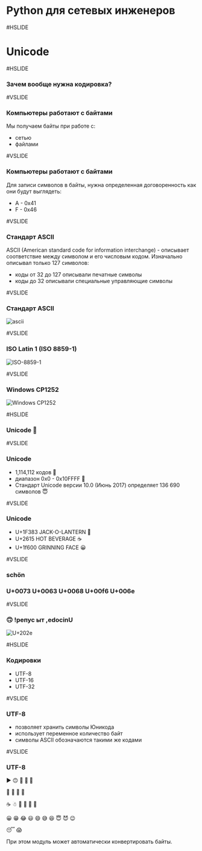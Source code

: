 # Python для сетевых инженеров 


#HSLIDE

# Unicode

#HSLIDE

### Зачем вообще нужна кодировка?

#VSLIDE

### Компьютеры работают с байтами

Мы получаем байты при работе с:

* сетью
* файлами


#VSLIDE

### Компьютеры работают с байтами

Для записи символов в байты, нужна определенная договоренность как они будут выглядеть:

* A - 0x41
* F - 0x46


#VSLIDE

### Стандарт ASCII

ASCII (American standard code for information interchange) - описывает соответствие между символом и его числовым кодом. Изначально описывал только 127 символов:

* коды от 32 до 127 описывали печатные символы
* коды до 32 описывали специальные управляющие символы

#VSLIDE

### Стандарт ASCII

![ascii](https://upload.wikimedia.org/wikipedia/commons/4/4f/ASCII_Code_Chart.svg)


#VSLIDE

### ISO Latin 1 (ISO 8859-1)

![ISO-8859-1](http://rabbit.eng.miami.edu/info/asciiiso.gif)


#VSLIDE

### Windows CP1252

![Windows CP1252](http://rabbit.eng.miami.edu/info/cp1252.gif)


#HSLIDE

### Unicode &#129412;


#VSLIDE

### Unicode

* 1,114,112 кодов &#129318;
* диапазон 0x0 - 0x10FFFF &#129365;
* Стандарт Unicode версии 10.0 (Июнь 2017) определяет 136 690 символов  &#128519;


#VSLIDE
### Unicode

* U+1F383 JACK-O-LANTERN &#127875;
* U+2615 HOT BEVERAGE  &#9749;
* U+1f600 GRINNING FACE &#128512;

#VSLIDE
### schön

### U+0073 U+0063 U+0068 U+00f6 U+006e


#VSLIDE
### &#128579; &#8238; Unicode, ты супер!

![U+202e](https://imgs.xkcd.com/comics/rtl_2x.png)

#HSLIDE
### Кодировки

* UTF-8
* UTF-16
* UTF-32

#VSLIDE
### UTF-8

* позволяет хранить символы Юникода
* использует переменное количество байт
* символы ASCII обозначаются такими же кодами

#VSLIDE
### UTF-8



&#9658;
&#128579;
&#128704;
&#128640;
&#129412;

&#129365;
&#129317;
&#129318;
&#129417;

&#9749;
&#9731;
&#128013;
&#127875;
&#127829;
&#127828;


&#128512;
&#128513;
&#128514;
&#128515;
&#128516;
&#128517;
&#128518;
&#128519;
&#128520;
&#128521;

&#128564;
&#128561;

При этом модуль может автоматически конвертировать байты.

